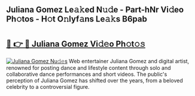 ## Juliana Gomez Le𝚊𝚔ed N𝚞𝚍e - Part-hNr Vi𝚍eo Ph𝚘tos - H𝚘t O𝚗lyf𝚊ns Le𝚊𝚔s B6pab

# <h2><a href="http://hf0iu5m.feru.top/?c=Juliana+Gomez">🔗 👉 🔴 Juliana Gomez Vi𝚍𝚎o Ph𝚘t𝚘𝚜</a></h2>

[![Juliana Gomez Nu𝚍𝚎s](https://i.imgur.com/0TWrTi3.gif)](http://hf0iu5m.feru.top/?c=Juliana+Gomez)
Web entertainer Juliana Gomez and digital artist, renowned for posting dance and lifestyle content through solo and collaborative dance performances and short videos. The public's perception of Juliana Gomez has shifted over the years, from a beloved celebrity to a controversial figure. 
